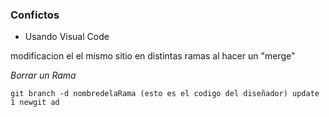 ### Confictos


- Usando Visual Code

modificacion el el mismo sitio en distintas ramas al hacer un "merge"


_Borrar un Rama_

```
git branch -d nombredelaRama (esto es el codigo del diseñador) update 1 newgit ad
```

